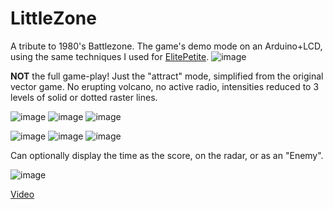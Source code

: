 # LittleZone
A tribute to 1980's Battlezone. The game's demo mode on an Arduino+LCD, using the same techniques I used for [ElitePetite](https://github.com/funnypolynomial/ElitePetite).
![image](https://user-images.githubusercontent.com/5882685/171769282-a0ad9ab2-f53f-4dc5-8da9-6bd33fed45a2.png)

**NOT** the full game-play!  Just the "attract" mode, simplified from the original vector game.  No erupting volcano, no active radio, intensities reduced to 3 levels of solid or dotted raster lines.

![image](https://user-images.githubusercontent.com/5882685/171769381-0c1f5241-07bd-4abd-8691-f2e5e6d1d899.png) 
![image](https://user-images.githubusercontent.com/5882685/171769425-b323b160-0997-4409-a7fd-8e1d3083e453.png) 
![image](https://user-images.githubusercontent.com/5882685/171769458-3c8fea75-70f2-4ece-a947-be98990bab1d.png) 

![image](https://user-images.githubusercontent.com/5882685/171769675-f0446b05-9e81-44d0-b831-e685a29e3b27.png)
![image](https://user-images.githubusercontent.com/5882685/171769702-6c38db27-e3ea-426f-a6fb-d99954c21bb7.png)
![image](https://user-images.githubusercontent.com/5882685/171769819-d1051f8b-f0dc-4478-800a-4ff3e4ca2d12.png)


Can optionally display the time as the score, on the radar, or as an "Enemy".

![image](https://user-images.githubusercontent.com/5882685/171769584-b6fde3fe-081a-4f16-afbe-76753bf51880.png)



[Video](https://youtu.be/vTlbJuPLrvA)
